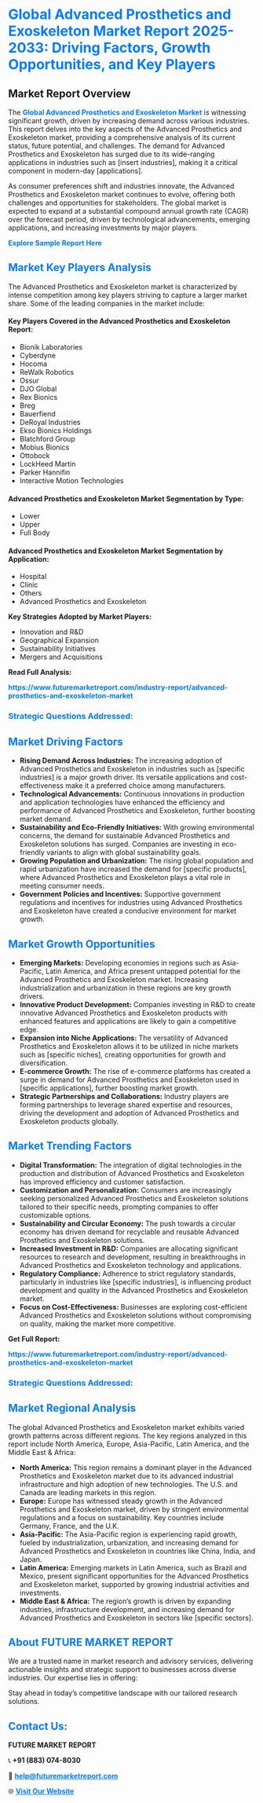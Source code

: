 <h1 style="color: #007BFF;">Global Advanced Prosthetics and Exoskeleton Market Report 2025-2033: Driving Factors, Growth Opportunities, and Key Players</h1>

<section id="overview">
<h2>Market Report Overview</h2>
<p>The <a href="https://www.futuremarketreport.com/industry-report/advanced-prosthetics-and-exoskeleton-market" style="color: #007BFF; text-decoration: none;"><strong>Global Advanced Prosthetics and Exoskeleton Market</strong></a> is witnessing significant growth, driven by increasing demand across various industries. This report delves into the key aspects of the Advanced Prosthetics and Exoskeleton market, providing a comprehensive analysis of its current status, future potential, and challenges. The demand for Advanced Prosthetics and Exoskeleton has surged due to its wide-ranging applications in industries such as [insert industries], making it a critical component in modern-day [applications].</p>
<p>As consumer preferences shift and industries innovate, the Advanced Prosthetics and Exoskeleton market continues to evolve, offering both challenges and opportunities for stakeholders. The global market is expected to expand at a substantial compound annual growth rate (CAGR) over the forecast period, driven by technological advancements, emerging applications, and increasing investments by major players.</p>
</section>

<section id="overview">
<p><a href="https://www.futuremarketreport.com/request-sample/reportId=123901" style="color: #007BFF; text-decoration: none;"><strong>Explore Sample Report Here</strong></a></p>
</section>

<section id="key-players">
<h2 style="color: #007BFF;">Market Key Players Analysis</h2>
<p>The Advanced Prosthetics and Exoskeleton market is characterized by intense competition among key players striving to capture a larger market share. Some of the leading companies in the market include:</p>
<h4>Key Players Covered in the Advanced Prosthetics and Exoskeleton Report:</h4>
<ul><li>Bionik Laboratories</li><li>Cyberdyne</li><li>Hocoma</li><li>ReWalk Robotics</li><li>Ossur</li><li>DJO Global</li><li>Rex Bionics</li><li>Breg</li><li>Bauerfiend</li><li>DeRoyal Industries</li><li>Ekso Bionics Holdings</li><li>Blatchford Group</li><li>Mobius Bionics</li><li>Ottobock</li><li>LockHeed Martin</li><li>Parker Hannifin</li><li>Interactive Motion Technologies</li></ul>
<h4>Advanced Prosthetics and Exoskeleton Market Segmentation by Type:</h4>
<ul><li>Lower</li><li>Upper</li><li>Full Body</li></ul>

<h4>Advanced Prosthetics and Exoskeleton Market Segmentation by Application:</h4>
<ul><li>Hospital</li><li>Clinic</li><li>Others</li><li>Advanced Prosthetics and Exoskeleton</li></ul>
<p><strong>Key Strategies Adopted by Market Players:</strong></p>
<ul>
<li>Innovation and R&D</li>
<li>Geographical Expansion</li>
<li>Sustainability Initiatives</li>
<li>Mergers and Acquisitions</li>
</ul>
</section>

<section>
<p><strong>Read Full Analysis: </strong></p><a href="https://www.futuremarketreport.com/industry-report/advanced-prosthetics-and-exoskeleton-market" style="color: #007BFF; text-decoration: none;"><strong>https://www.futuremarketreport.com/industry-report/advanced-prosthetics-and-exoskeleton-market</strong></a>
<h3 style="color: #007BFF;">Strategic Questions Addressed:</h3>
</section>

<section id="driving-factors">
<h2 style="color: #007BFF;">Market Driving Factors</h2>
<ul>
<li><strong>Rising Demand Across Industries:</strong> The increasing adoption of Advanced Prosthetics and Exoskeleton in industries such as [specific industries] is a major growth driver. Its versatile applications and cost-effectiveness make it a preferred choice among manufacturers.</li>
<li><strong>Technological Advancements:</strong> Continuous innovations in production and application technologies have enhanced the efficiency and performance of Advanced Prosthetics and Exoskeleton, further boosting market demand.</li>
<li><strong>Sustainability and Eco-Friendly Initiatives:</strong> With growing environmental concerns, the demand for sustainable Advanced Prosthetics and Exoskeleton solutions has surged. Companies are investing in eco-friendly variants to align with global sustainability goals.</li>
<li><strong>Growing Population and Urbanization:</strong> The rising global population and rapid urbanization have increased the demand for [specific products], where Advanced Prosthetics and Exoskeleton plays a vital role in meeting consumer needs.</li>
<li><strong>Government Policies and Incentives:</strong> Supportive government regulations and incentives for industries using Advanced Prosthetics and Exoskeleton have created a conducive environment for market growth.</li>
</ul>
</section>

<section id="growth-opportunities">
<h2 style="color: #007BFF;">Market Growth Opportunities</h2>
<ul>
<li><strong>Emerging Markets:</strong> Developing economies in regions such as Asia-Pacific, Latin America, and Africa present untapped potential for the Advanced Prosthetics and Exoskeleton market. Increasing industrialization and urbanization in these regions are key growth drivers.</li>
<li><strong>Innovative Product Development:</strong> Companies investing in R&D to create innovative Advanced Prosthetics and Exoskeleton products with enhanced features and applications are likely to gain a competitive edge.</li>
<li><strong>Expansion into Niche Applications:</strong> The versatility of Advanced Prosthetics and Exoskeleton allows it to be utilized in niche markets such as [specific niches], creating opportunities for growth and diversification.</li>
<li><strong>E-commerce Growth:</strong> The rise of e-commerce platforms has created a surge in demand for Advanced Prosthetics and Exoskeleton used in [specific applications], further boosting market growth.</li>
<li><strong>Strategic Partnerships and Collaborations:</strong> Industry players are forming partnerships to leverage shared expertise and resources, driving the development and adoption of Advanced Prosthetics and Exoskeleton products globally.</li>
</ul>
</section>

<section id="trending-factors">
<h2 style="color: #007BFF;">Market Trending Factors</h2>
<ul>
<li><strong>Digital Transformation:</strong> The integration of digital technologies in the production and distribution of Advanced Prosthetics and Exoskeleton has improved efficiency and customer satisfaction.</li>
<li><strong>Customization and Personalization:</strong> Consumers are increasingly seeking personalized Advanced Prosthetics and Exoskeleton solutions tailored to their specific needs, prompting companies to offer customizable options.</li>
<li><strong>Sustainability and Circular Economy:</strong> The push towards a circular economy has driven demand for recyclable and reusable Advanced Prosthetics and Exoskeleton solutions.</li>
<li><strong>Increased Investment in R&D:</strong> Companies are allocating significant resources to research and development, resulting in breakthroughs in Advanced Prosthetics and Exoskeleton technology and applications.</li>
<li><strong>Regulatory Compliance:</strong> Adherence to strict regulatory standards, particularly in industries like [specific industries], is influencing product development and quality in the Advanced Prosthetics and Exoskeleton market.</li>
<li><strong>Focus on Cost-Effectiveness:</strong> Businesses are exploring cost-efficient Advanced Prosthetics and Exoskeleton solutions without compromising on quality, making the market more competitive.</li>
</ul>
</section>

<section>
<p><strong>Get Full Report: </strong></p><a href="https://www.futuremarketreport.com/industry-report/advanced-prosthetics-and-exoskeleton-market" style="color: #007BFF; text-decoration: none;"><strong>https://www.futuremarketreport.com/industry-report/advanced-prosthetics-and-exoskeleton-market</strong></a>
<h3 style="color: #007BFF;">Strategic Questions Addressed:</h3>
</section>


<section id="regional-analysis">
<h2 style="color: #007BFF;">Market Regional Analysis</h2>
<p>The global Advanced Prosthetics and Exoskeleton market exhibits varied growth patterns across different regions. The key regions analyzed in this report include North America, Europe, Asia-Pacific, Latin America, and the Middle East & Africa:</p>
<ul>
<li><strong>North America:</strong> This region remains a dominant player in the Advanced Prosthetics and Exoskeleton market due to its advanced industrial infrastructure and high adoption of new technologies. The U.S. and Canada are leading markets in this region.</li>
<li><strong>Europe:</strong> Europe has witnessed steady growth in the Advanced Prosthetics and Exoskeleton market, driven by stringent environmental regulations and a focus on sustainability. Key countries include Germany, France, and the U.K.</li>
<li><strong>Asia-Pacific:</strong> The Asia-Pacific region is experiencing rapid growth, fueled by industrialization, urbanization, and increasing demand for Advanced Prosthetics and Exoskeleton in countries like China, India, and Japan.</li>
<li><strong>Latin America:</strong> Emerging markets in Latin America, such as Brazil and Mexico, present significant opportunities for the Advanced Prosthetics and Exoskeleton market, supported by growing industrial activities and investments.</li>
<li><strong>Middle East & Africa:</strong> The region’s growth is driven by expanding industries, infrastructure development, and increasing demand for Advanced Prosthetics and Exoskeleton in sectors like [specific sectors].</li>
</ul>
</section>

<footer>
<h2 style="color: #007BFF;">About FUTURE MARKET REPORT</h2>
<p>We are a trusted name in market research and advisory services, delivering actionable insights and strategic support to businesses across diverse industries. Our expertise lies in offering:</p>

<p>Stay ahead in today’s competitive landscape with our tailored research solutions.</p>

<h2 style="color: #007BFF;">Contact Us:</h2>
<p><strong>FUTURE MARKET REPORT</strong></p>
<p>📞 <strong>+91 (883) 074-8030</strong></p>
<p>📧 <strong><a href="mailto:help@futuremarketreport.com" style="color: #007BFF;">help@futuremarketreport.com</a></strong></p>
<p>🌐 <strong><a href="https://www.futuremarketreport.com/" style="color: #007BFF;">Visit Our Website</a></strong></p>
</footer>